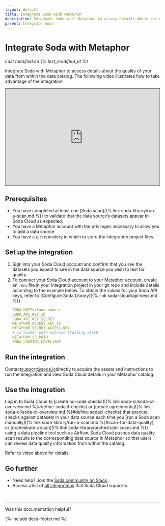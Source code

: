 ```yaml
---
layout: default
title: Integrate Soda with Metaphor
description: Integrate Soda with Metaphor to access details about the quality of your data from right within the data catalog.
parent: Integrate Soda
---
```


# Integrate Soda with Metaphor
*Last modified on {% last_modified_at %}*

Integrate Soda with Metaphor to access details about the quality of your data from within the data catalog. The following video illustrates how to take advantage of the integration.

<div style="padding:min(62.5%, calc(430px)) 0 0 0;position:relative; border:1px solid #333"><iframe src="https://player.vimeo.com/video/656375442?h=a811ec4d0f&amp;badge=0&amp;autopause=0&amp;player_id=0&amp;app_id=58479" frameborder="0" allow="fullscreen; picture-in-picture" allowfullscreen style="position:absolute;top:0;left:0;width:100%;height:100%;" title="Data Catalog + Data Quality Integration - Metaphor"></iframe></div>


## Prerequisites

* You have completed at least one [Soda scan]({% link soda-library/run-a-scan.md %}) to validate that the data source’s datasets appear in Soda Cloud as expected.
* You have a Metaphor account with the privileges necessary to allow you to add a data source.
* You have a git repository in which to store the integration project files.


## Set up the integration

1. Sign into your Soda Cloud account and confirm that you see the datasets you expect to see in the data source you wish to test for quality.
2. To connect your Soda Cloud account to your Metaphor account, create an `.env` file in your integration project in your git repo and include details according to the example below. To obtain the values for your Soda API keys, refer to [Configure Soda Library]({% link soda-cloud/api-keys.md %}). <br />
    ```yaml
    SODA_HOST=cloud.soda.i
    SODA_API_KEY_ID
    SODA_API_KEY_SECRET
    METAPHOR_ACCESS_KEY_ID
    METAPHOR_SECRET_ACCESS_KEY
    # s3 bucker path without trailing slash
    METAPHOR_S3_PATH
    SODA_LOGGING_LEVEL=INF
    ```


## Run the integration

Contact<a href="mailto:support@soda.io">support@soda.io</a>directly to acquire the assets and instructions to run the integration and view Soda Cloud details in your Metaphor catalog.


## Use the integration

Log in to Soda Cloud to [create no-code checks]({% link soda-cl/soda-cl-overview.md %}#define-sodacl-checks) or [create agreements]({% link soda-cl/soda-cl-overview.md %}#define-sodacl-checks) that execute checks against datasets in your data source each time you [run a Soda scan manually]({% link soda-library/run-a-scan.md %}#scan-for-data-quality), or [orchestrate a scan]({% link soda-library/orchestrate-scans.md %}) using a data pipeline tool such as Airflow. Soda Cloud pushes data quality scan results to the corresponding data source in Metaphor so that users can review data quality information from within the catalog. 

Refer to video above for details.


## Go further

* Need help? Join the <a href="https://community.soda.io/slack" target="_blank"> Soda community on Slack</a>.
* Access a list of <a href="https://www.soda.io/integrations" target="_blank">all integrations</a> that Soda Cloud supports.
<br />

---

Was this documentation helpful?

<!-- LikeBtn.com BEGIN -->
<span class="likebtn-wrapper" data-theme="tick" data-i18n_like="Yes" data-ef_voting="grow" data-show_dislike_label="true" data-counter_zero_show="true" data-i18n_dislike="No"></span>
<script>(function(d,e,s){if(d.getElementById("likebtn_wjs"))return;a=d.createElement(e);m=d.getElementsByTagName(e)[0];a.async=1;a.id="likebtn_wjs";a.src=s;m.parentNode.insertBefore(a, m)})(document,"script","//w.likebtn.com/js/w/widget.js");</script>
<!-- LikeBtn.com END -->

{% include docs-footer.md %}